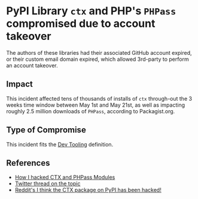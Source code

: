 <!-- cspell:ignore ctx -->
<!-- cspell:ignore phpass -->
<!-- cspell:ignore Packagist -->
# PyPI Library `ctx` and PHP's `PHPass` compromised due to account takeover

The authors of these libraries had their associated GitHub account expired,
or their custom email domain expired, which allowed 3rd-party to perform an
account takeover.

## Impact

This incident affected tens of thousands of installs of `ctx` through-out
the 3 weeks time window between May 1st and May 21st, as well as impacting
roughly 2.5 million downloads of `PHPass`, according to Packagist.org.

## Type of Compromise

This incident fits the [Dev Tooling](../compromise-definitions.md#dev-tooling) definition.

## References

- [How I hacked CTX and PHPass Modules](https://sockpuppets.medium.com/how-i-hacked-ctx-and-phpass-modules-656638c6ec5e)
- [Twitter thread on the topic](https://twitter.com/s0md3v/status/1529005758540808192)
- [Reddit's I think the CTX package on PyPI has been hacked!](https://www.reddit.com/r/Python/comments/uwhzkj/i_think_the_ctx_package_on_pypi_has_been_hacked/)
